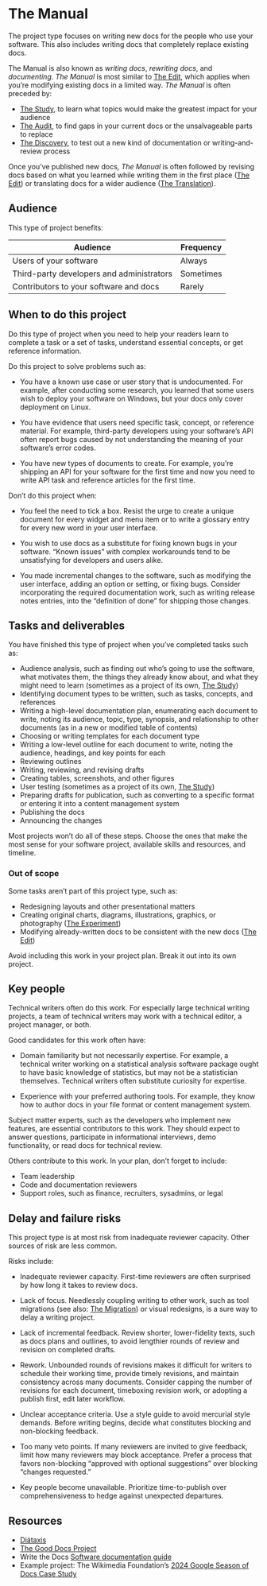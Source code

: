 # The Manual

The project type focuses on writing new docs for the people who use your software.
This also includes writing docs that completely replace existing docs.

The Manual is also known as _writing docs_, _rewriting docs_, and _documenting_.
_The Manual_ is most similar to [The Edit](./edit.md), which applies when you’re modifying existing docs in a limited way.
_The Manual_ is often preceded by:

- [The Study](./study.md), to learn what topics would make the greatest impact for your audience
- [The Audit](./audit.md), to find gaps in your current docs or the unsalvageable parts to replace
- [The Discovery](./discovery.md), to test out a new kind of documentation or writing-and-review process

Once you’ve published new docs, _The Manual_ is often followed by revising docs based on what you learned while writing them in the first place ([The Edit](./edit.md)) or translating docs for a wider audience ([The Translation](./translation.md)).

## Audience

This type of project benefits:

<table>
  <thead>
    <tr>
      <th>Audience</th>
      <th>Frequency</th>
    </tr>
  </thead>
  <tbody>
    <tr>
      <td>Users of your software</td>
      <td>Always</td>
    </tr>
    <tr>
      <td>Third-party developers and administrators</td>
      <td>Sometimes</td>
    </tr>
    <tr>
      <td>Contributors to your software and docs</td>
      <td>Rarely</td>
    </tr>
  </tbody>
</table>

## When to do this project

Do this type of project when you need to help your readers learn to complete a task or a set of tasks, understand essential concepts, or get reference information.

Do this project to solve problems such as:

- You have a known use case or user story that is undocumented.
  For example, after conducting some research, you learned that some users wish to deploy your software on Windows, but your docs only cover deployment on Linux.

- You have evidence that users need specific task, concept, or reference material.
  For example, third-party developers using your software’s API often report bugs caused by not understanding the meaning of your software’s error codes.

- You have new types of documents to create.
  For example, you’re shipping an API for your software for the first time and now you need to write API task and reference articles for the first time.

Don’t do this project when:

- You feel the need to tick a box.
  Resist the urge to create a unique document for every widget and menu item or to write a glossary entry for every new word in your user interface.

- You wish to use docs as a substitute for fixing known bugs in your software.
  “Known issues” with complex workarounds tend to be unsatisfying for developers and users alike.

- You made incremental changes to the software, such as modifying the user interface, adding an option or setting, or fixing bugs.
  Consider incorporating the required documentation work, such as writing release notes entries, into the “definition of done” for shipping those changes.

## Tasks and deliverables

You have finished this type of project when you’ve completed tasks such as:

- Audience analysis, such as finding out who’s going to use the software, what motivates them, the things they already know about, and what they might need to learn (sometimes as a project of its own, [The Study](./study.md))
- Identifying document types to be written, such as tasks, concepts, and references
- Writing a high-level documentation plan, enumerating each document to write, noting its audience, topic, type, synopsis, and relationship to other documents (as in a new or modified table of contents)
- Choosing or writing templates for each document type
- Writing a low-level outline for each document to write, noting the audience, headings, and key points for each
- Reviewing outlines
- Writing, reviewing, and revising drafts
- Creating tables, screenshots, and other figures
- User testing (sometimes as a project of its own, [The Study](./study.md))
- Preparing drafts for publication, such as converting to a specific format or entering it into a content management system
- Publishing the docs
- Announcing the changes

Most projects won’t do all of these steps.
Choose the ones that make the most sense for your software project, available skills and resources, and timeline.

### Out of scope

Some tasks aren’t part of this project type, such as:

- Redesigning layouts and other presentational matters
- Creating original charts, diagrams, illustrations, graphics, or photography ([The Experiment](./experiment.md))
- Modifying already-written docs to be consistent with the new docs ([The Edit](./edit.md))

Avoid including this work in your project plan.
Break it out into its own project.

## Key people

Technical writers often do this work.
For especially large technical writing projects, a team of technical writers may work with a technical editor, a project manager, or both.

Good candidates for this work often have:

- Domain familiarity but not necessarily expertise.
  For example, a technical writer working on a statistical analysis software package ought to have basic knowledge of statistics, but may not be a statistician themselves. Technical writers often substitute curiosity for expertise.

- Experience with your preferred authoring tools.
  For example, they know how to author docs in your file format or content management system.

Subject matter experts, such as the developers who implement new features, are essential contributors to this work.
They should expect to answer questions, participate in informational interviews, demo functionality, or read docs for technical review.

Others contribute to this work.
In your plan, don’t forget to include:

- Team leadership
- Code and documentation reviewers
- Support roles, such as finance, recruiters, sysadmins, or legal

## Delay and failure risks

This project type is at most risk from inadequate reviewer capacity.
Other sources of risk are less common.

Risks include:

- Inadequate reviewer capacity.
  First-time reviewers are often surprised by how long it takes to review docs.

- Lack of focus.
  Needlessly coupling writing to other work, such as tool migrations (see also: [The Migration](./migration.md)) or visual redesigns, is a sure way to delay a writing project.

- Lack of incremental feedback.
  Review shorter, lower-fidelity texts, such as docs plans and outlines, to avoid lengthier rounds of review and revision on completed drafts.

- Rework.
  Unbounded rounds of revisions makes it difficult for writers to schedule their working time, provide timely revisions, and maintain consistency across many documents.
  Consider capping the number of revisions for each document, timeboxing revision work, or adopting a publish first, edit later workflow.

- Unclear acceptance criteria.
  Use a style guide to avoid mercurial style demands.
  Before writing begins, decide what constitutes blocking and non-blocking feedback.

- Too many veto points.
  If many reviewers are invited to give feedback, limit how many reviewers may block acceptance.
  Prefer a process that favors non-blocking “approved with optional suggestions” over blocking “changes requested.”

- Key people become unavailable.
  Prioritize time-to-publish over comprehensiveness to hedge against unexpected departures.

## Resources

- [Diátaxis](https://diataxis.fr/)
- [The Good Docs Project](https://www.thegooddocsproject.dev/)
- Write the Docs [Software documentation guide](https://www.writethedocs.org/guide/)
- Example project: The Wikimedia Foundation’s [2024 Google Season of Docs Case Study](https://www.mediawiki.org/wiki/Season_of_Docs/2024/Case_study)
